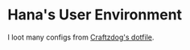 Hana's User Environment
=======================
I loot many configs from [Craftzdog's dotfile](https://github.com/craftzdog/dotfiles-public).
